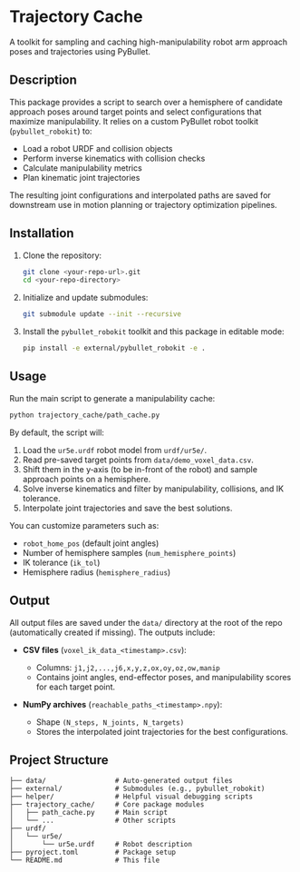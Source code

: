 # Trajectory Cache

A toolkit for sampling and caching high-manipulability robot arm approach poses and trajectories using PyBullet.

## Description

This package provides a script to search over a hemisphere of candidate approach poses around target points and select configurations that maximize manipulability. It relies on a custom PyBullet robot toolkit (`pybullet_robokit`) to:

- Load a robot URDF and collision objects
- Perform inverse kinematics with collision checks
- Calculate manipulability metrics
- Plan kinematic joint trajectories

The resulting joint configurations and interpolated paths are saved for downstream use in motion planning or trajectory optimization pipelines.

## Installation

1. Clone the repository:
   ```bash
   git clone <your-repo-url>.git
   cd <your-repo-directory>
   ```

2. Initialize and update submodules:
   ```bash
   git submodule update --init --recursive
   ```

3. Install the `pybullet_robokit` toolkit and this package in editable mode:
   ```bash
   pip install -e external/pybullet_robokit -e .
   ```

## Usage

Run the main script to generate a manipulability cache:

```bash
python trajectory_cache/path_cache.py
```

By default, the script will:

1. Load the `ur5e.urdf` robot model from `urdf/ur5e/`.
2. Read pre-saved target points from `data/demo_voxel_data.csv`.
3. Shift them in the y‑axis (to be in-front of the robot) and sample approach points on a hemisphere.
4. Solve inverse kinematics and filter by manipulability, collisions, and IK tolerance.
5. Interpolate joint trajectories and save the best solutions.

You can customize parameters such as:

* `robot_home_pos` (default joint angles)
* Number of hemisphere samples (`num_hemisphere_points`)
* IK tolerance (`ik_tol`)
* Hemisphere radius (`hemisphere_radius`)

## Output

All output files are saved under the `data/` directory at the root of the repo (automatically created if missing). The outputs include:

* **CSV files** (`voxel_ik_data_<timestamp>.csv`):

  * Columns: `j1,j2,...,j6,x,y,z,ox,oy,oz,ow,manip`
  * Contains joint angles, end-effector poses, and manipulability scores for each target point.

* **NumPy archives** (`reachable_paths_<timestamp>.npy`):

  * Shape `(N_steps, N_joints, N_targets)`
  * Stores the interpolated joint trajectories for the best configurations.

## Project Structure

```
├── data/                 # Auto-generated output files
├── external/             # Submodules (e.g., pybullet_robokit)
├── helper/               # Helpful visual debugging scripts
├── trajectory_cache/     # Core package modules
│   ├── path_cache.py     # Main script
│   └── ...               # Other scripts
├── urdf/
│   └── ur5e/
│       └── ur5e.urdf     # Robot description
├── pyroject.toml         # Package setup
└── README.md             # This file
```
